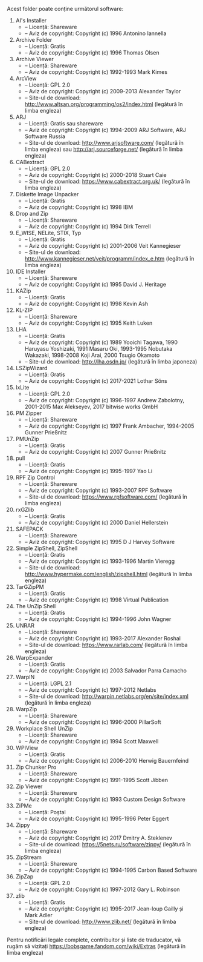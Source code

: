 Acest folder poate conține următorul software:

1. AI's Installer
   - – Licență: Shareware
   - – Aviz de copyright: Copyright (c) 1996 Antonino Iannella
2. Archive Folder
   - – Licență: Gratis
   - – Aviz de copyright: Copyright (c) 1996 Thomas Olsen
3. Archive Viewer
   - – Licență: Shareware
   - – Aviz de copyright: Copyright (c) 1992-1993 Mark Kimes
4. ArcView
   - – Licență: GPL 2.0
   - – Aviz de copyright: Copyright (c) 2009-2013 Alexander Taylor
   - – Site-ul de download: http://www.altsan.org/programming/os2/index.html (legătură în limba engleza)
5. ARJ
   - – Licență: Gratis sau shareware
   - – Aviz de copyright: Copyright (c) 1994-2009 ARJ Software, ARJ Software Russia
   - – Site-ul de download: http://www.arjsoftware.com/ (legătură în limba engleza) sau http://arj.sourceforge.net/ (legătură în limba engleza)
6. CABextract
   - – Licență: GPL 2.0
   - – Aviz de copyright: Copyright (c) 2000-2018 Stuart Caie
   - – Site-ul de download: https://www.cabextract.org.uk/ (legătură în limba engleza)
7. Diskette Image Unpacker
   - – Licență: Gratis
   - – Aviz de copyright: Copyright (c) 1998 IBM
8. Drop and Zip
   - – Licență: Shareware
   - – Aviz de copyright: Copyright (c) 1994 Dirk Terrell
9. E_WISE, NELite, STIX, Typ
   - – Licență: Gratis
   - – Aviz de copyright: Copyright (c) 2001-2006 Veit Kannegieser
   - – Site-ul de download: http://www.kannegieser.net/veit/programm/index_e.htm (legătură în limba engleza)
10. IDE Installer
    - – Licență: Shareware
    - – Aviz de copyright: Copyright (c) 1995 David J. Heritage
11. KAZip
    - – Licență: Gratis
    - – Aviz de copyright: Copyright (c) 1998 Kevin Ash
12. KL-ZIP
    - – Licență: Shareware
    - – Aviz de copyright: Copyright (c) 1995 Keith Luken
13. LHA
    - – Licență: Gratis
    - – Aviz de copyright: Copyright (c) 1989 Yooichi Tagawa, 1990 Haruyasu Yoshizaki, 1991 Masaru Oki, 1993-1995 Nobutaka Wakazaki, 1998-2008 Koji Arai, 2000 Tsugio Okamoto
    - – Site-ul de download: http://lha.osdn.jp/ (legătură în limba japoneza)
14. LSZipWizard
    - – Licență: Gratis
    - – Aviz de copyright: Copyright (c) 2017-2021 Lothar Söns
15. lxLite
    - – Licență: GPL 2.0
    - – Aviz de copyright: Copyright (c) 1996-1997 Andrew Zabolotny, 2001-2015 Max Alekseyev, 2017 bitwise works GmbH
16. PM Zipper
    - – Licență: Shareware
    - – Aviz de copyright: Copyright (c) 1997 Frank Ambacher, 1994-2005 Gunner Prießnitz
17. PMUnZip
    - – Licență: Gratis
    - – Aviz de copyright: Copyright (c) 2007 Gunner Prießnitz
18. pull
    - – Licență: Gratis
    - – Aviz de copyright: Copyright (c) 1995-1997 Yao Li
19. RPF Zip Control
    - – Licență: Shareware
    - – Aviz de copyright: Copyright (c) 1993-2007 RPF Software
    - – Site-ul de download: https://www.rpfsoftware.com/ (legătură în limba engleza)
20. rxGZlib
    - – Licență: Gratis
    - – Aviz de copyright: Copyright (c) 2000 Daniel Hellerstein
21. SAFEPACK
    - – Licență: Shareware
    - – Aviz de copyright: Copyright (c) 1995 D J Harvey Software
22. Simple ZipShell, ZipShell
    - – Licență: Gratis
    - – Aviz de copyright: Copyright (c) 1993-1996 Martin Vieregg
    - – Site-ul de download: http://www.hypermake.com/english/zipshell.html (legătură în limba engleza)
23. TarGZipPM
    - – Licență: Gratis
    - – Aviz de copyright: Copyright (c) 1998 Virtual Publication
24. The UnZip Shell
    - – Licență: Gratis
    - – Aviz de copyright: Copyright (c) 1994-1996 John Wagner
25. UNRAR
    - – Licență: Shareware
    - – Aviz de copyright: Copyright (c) 1993-2017 Alexander Roshal
    - – Site-ul de download: https://www.rarlab.com/ (legătură în limba engleza)
26. WarpExpander
    - – Licență: Gratis
    - – Aviz de copyright: Copyright (c) 2003 Salvador Parra Camacho
27. WarpIN
    - – Licență: LGPL 2.1
    - – Aviz de copyright: Copyright (c) 1997-2012 Netlabs
    - – Site-ul de download: http://warpin.netlabs.org/en/site/index.xml (legătură în limba engleza)
28. WarpZip
    - – Licență: Shareware
    - – Aviz de copyright: Copyright (c) 1996-2000 PillarSoft
29. Workplace Shell UnZip
    - – Licență: Shareware
    - – Aviz de copyright: Copyright (c) 1994 Scott Maxwell
30. WPIView
    - – Licență: Gratis
    - – Aviz de copyright: Copyright (c) 2006-2010 Herwig Bauernfeind
31. Zip Chunker Pro
    - – Licență: Shareware
    - – Aviz de copyright: Copyright (c) 1991-1995 Scott Jibben
32. Zip Viewer
    - – Licență: Shareware
    - – Aviz de copyright: Copyright (c) 1993 Custom Design Software
33. ZiPMe
    - – Licență: Poștal
    - – Aviz de copyright: Copyright (c) 1995-1996 Peter Eggert
34. Zippy
    - – Licență: Shareware
    - – Aviz de copyright: Copyright (c) 2017 Dmitry A. Steklenev
    - – Site-ul de download: https://5nets.ru/software/zippy/ (legătură în limba engleza)
35. ZipStream
    - – Licență: Shareware
    - – Aviz de copyright: Copyright (c) 1994-1995 Carbon Based Software
36. ZipZap
    - – Licență: GPL 2.0
    - – Aviz de copyright: Copyright (c) 1997-2012 Gary L. Robinson
37. zlib
    - – Licență: Gratis
    - – Aviz de copyright: Copyright (c) 1995-2017 Jean-loup Gailly și Mark Adler
    - – Site-ul de download: http://www.zlib.net/ (legătură în limba engleza)

Pentru notificări legale complete, contribuitor și liste de traducator, vă rugăm să vizitați https://bobsgame.fandom.com/wiki/Extras (legătură în limba engleza)
